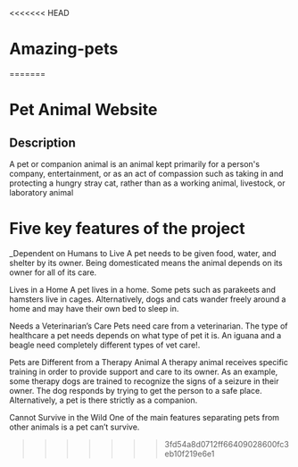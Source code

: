 <<<<<<< HEAD
# Amazing-pets
=======
# Pet Animal Website
## Description
 A pet or companion animal is an animal kept primarily for a person's company, entertainment, or as an act of compassion such as taking in and protecting a hungry stray cat, rather than as a working animal, livestock, or laboratory animal

# Five key features of the project
_Dependent on Humans to Live
A pet needs to be given food, water, and shelter by its owner. Being domesticated means the animal depends on its owner for all of its care.

Lives in a Home
A pet lives in a home. Some pets such as parakeets and hamsters live in cages. Alternatively, dogs and cats wander freely around a home and may have their own bed to sleep in.

Needs a Veterinarian’s Care
Pets need care from a veterinarian. The type of healthcare a pet needs depends on what type of pet it is. An iguana and a beagle need completely different types of vet care!.

Pets are Different from a Therapy Animal
A therapy animal receives specific training in order to provide support and care to its owner. As an example, some therapy dogs are trained to recognize the signs of a seizure in their owner. The dog responds by trying to get the person to a safe place. Alternatively, a pet is there strictly as a companion.

Cannot Survive in the Wild
One of the main features separating pets from other animals is a pet can’t survive.



>>>>>>> 3fd54a8d0712ff66409028600fc3eb10f219e6e1
